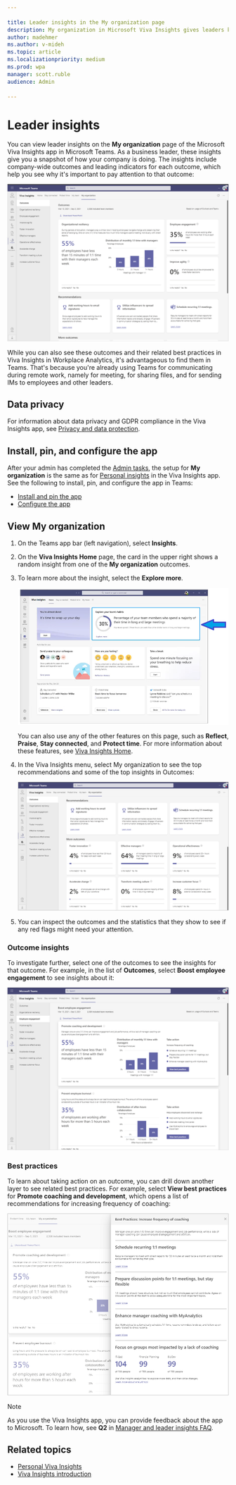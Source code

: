 ```yaml
---

title: Leader insights in the My organization page
description: My organization in Microsoft Viva Insights gives leaders key indicators into how their company is getting work done
author: madehmer
ms.author: v-mideh
ms.topic: article
ms.localizationpriority: medium 
ms.prod: wpa
manager: scott.ruble
audience: Admin

---
```


# Leader insights

You can view leader insights on the **My organization** page of the Microsoft Viva Insights app in Microsoft Teams. As a business leader, these insights give you a snapshot of how your company is doing. The insights include company-wide outcomes and leading indicators for each outcome, which help you see why it's important to pay attention to that outcome:  

![Outcomes page.](../images/wpa/use/my-org.png)

While you can also see these outcomes and their related best practices in Viva Insights in Workplace Analytics, it's advantageous to find them in Teams. That's because you're already using Teams for communicating during remote work, namely for meeting, for sharing files, and for sending IMs to employees and other leaders.

## Data privacy

For information about data privacy and GDPR compliance in the Viva Insights app, see [Privacy and data protection](../privacy/data-protection-intro.md).

## Install, pin, and configure the app

After your admin has completed the [Admin tasks](../setup/ml-insights-setup.md), the setup for **My organization** is the same as for [Personal insights](../personal/teams-insights/viva-teams-app.md) in the Viva Insights app. See the following to install, pin, and configure the app in Teams:

* [Install and pin the app](../personal/teams-insights/viva-teams-app-install.md)
* [Configure the app](../personal/teams-insights/viva-teams-app-settings.md)

## View My organization

1. On the Teams app bar (left navigation), select **Insights**.
2. On the **Viva Insights Home** page, the card in the upper right shows a random insight from one of the **My organization** outcomes.
3. To learn more about the insight, select the **Explore more**.

   ![Insights Home page.](../images/wpa/use/home-mgr.png)

   You can also use any of the other features on this page, such as **Reflect**, **Praise**, **Stay connected**, and **Protect time**. For more information about these features, see [Viva Insights Home](/insights/viva-insights-home).

4. In the Viva Insights menu, select My organization to see the top recommendations and some of the top insights in Outcomes:

   ![Viva Insights Outcomes page.](../images/wpa/use/org-outcomes.png)

5. You can inspect the outcomes and the statistics that they show to see if any red flags might need your attention.

### Outcome insights

To investigate further, select one of the outcomes to see the insights for that outcome. For example, in the list of **Outcomes**, select **Boost employee engagement** to see insights about it:

![Boost employee engagement.](../images/wpa/use/org-boost.png)

### Best practices

To learn about taking action on an outcome, you can drill down another layer to see related best practices. For example, select **View best practices** for **Promote coaching and development**, which opens a list of recommendations for increasing frequency of coaching:

![Best practice for coaching and development](../images/wpa/use/org-bestp.png)

>[!Note]
>As you use the Viva Insights app, you can provide feedback about the app to Microsoft. To learn how, see **Q2** in [Manager and leader insights FAQ](my-team-faq.md).

## Related topics

* [Personal Viva Insights](/insights/teams-app)
* [Viva Insights introduction](viva-insights-intro.md)
